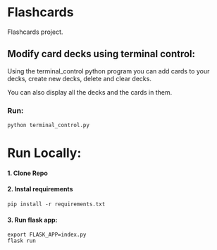 # Flashcards

Flashcards project.

## Modify card decks using terminal control:
Using the terminal_control python program you can add cards to your decks, create new decks, delete and clear decks.

You can also display all the decks and the cards in them.

### Run:

```
python terminal_control.py
```

# Run Locally:

#### 1. Clone Repo

#### 2. Instal requirements

`pip install -r requirements.txt` 

#### 3. Run flask app:

```
export FLASK_APP=index.py 
flask run
```